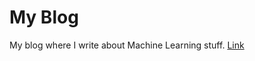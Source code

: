 # My Blog

My blog where I write about Machine Learning stuff. [Link](tugrulhkarabulut.github.io/blog)
